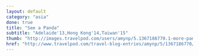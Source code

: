 ```yaml
---
layout: default
category: "asia"
done: true
title: "See a Panda"
subtitle: "Adelaide'13,Hong Kong'14,Taiwan'15"
thumb: "http://images.travelpod.com/users/amynp/5.1367186770.1-more-panda.jpg"
href: "http://www.travelpod.com/travel-blog-entries/amynp/5/1367186770/tpod.html"
---
```


